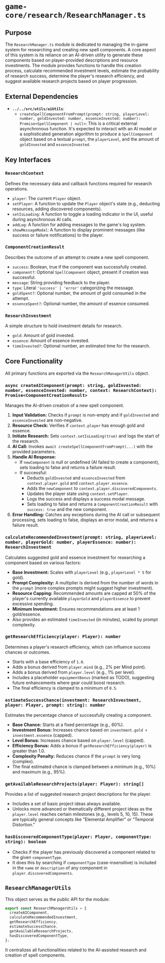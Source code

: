 # `game-core/research/ResearchManager.ts`

## Purpose

The `ResearchManager.ts` module is dedicated to managing the in-game system for researching and creating new spell components. A core aspect of this system is its reliance on an AI-driven utility to generate these components based on player-provided descriptions and resource investments. The module provides functions to handle this creation process, calculate recommended investment levels, estimate the probability of research success, determine the player's research efficiency, and suggest available research projects based on player progression.

## External Dependencies

*   **`../../src/utils/aiUtils`**:
    *   `createSpellComponentFromPrompt(prompt: string, playerLevel: number, goldInvested: number, essenceInvested: number): Promise<SpellComponent | null>`: This is a critical external asynchronous function. It's expected to interact with an AI model or a sophisticated generation algorithm to produce a `SpellComponent` object based on a textual `prompt`, the `playerLevel`, and the amount of `goldInvested` and `essenceInvested`.

## Key Interfaces

### `ResearchContext`
Defines the necessary data and callback functions required for research operations.
*   `player`: The current `Player` object.
*   `setPlayer`: A function to update the `Player` object's state (e.g., deducting resources, adding discovered components).
*   `setIsLoading`: A function to toggle a loading indicator in the UI, useful during asynchronous AI calls.
*   `addLog`: A function for adding messages to the game's log system.
*   `showMessageModal`: A function to display prominent messages (like success or failure notifications) to the player.

### `ComponentCreationResult`
Describes the outcome of an attempt to create a new spell component.
*   `success`: Boolean, true if the component was successfully created.
*   `component?`: Optional `SpellComponent` object, present if creation was successful.
*   `message`: String providing feedback to the player.
*   `type`: Literal `'success' | 'error'` categorizing the message.
*   `goldSpent?`: Optional number, the amount of gold consumed in the attempt.
*   `essenceSpent?`: Optional number, the amount of essence consumed.

### `ResearchInvestment`
A simple structure to hold investment details for research.
*   `gold`: Amount of gold invested.
*   `essence`: Amount of essence invested.
*   `timeInvested?`: Optional number, an estimated time for the research.

## Core Functionality

All primary functions are exported via the `ResearchManagerUtils` object.

### `async createAIComponent(prompt: string, goldInvested: number, essenceInvested: number, context: ResearchContext): Promise<ComponentCreationResult>`

Manages the AI-driven creation of a new spell component.

1.  **Input Validation:** Checks if `prompt` is non-empty and if `goldInvested` and `essenceInvested` are non-negative.
2.  **Resource Check:** Verifies if `context.player` has enough gold and essence.
3.  **Initiate Research:** Sets `context.setIsLoading(true)` and logs the start of the research.
4.  **AI Call:** Invokes `await createSpellComponentFromPrompt(...)` with the provided parameters.
5.  **Handle AI Response:**
    *   If `newComponent` is null or undefined (AI failed to create a component), sets loading to false and returns a failure result.
    *   If successful:
        *   Deducts `goldInvested` and `essenceInvested` from `context.player.gold` and `context.player.essence`.
        *   Adds the `newComponent` to `context.player.discoveredComponents`.
        *   Updates the player state using `context.setPlayer`.
        *   Logs the success and displays a success modal message.
        *   Sets loading to false and returns a `ComponentCreationResult` with `success: true` and the new component.
6.  **Error Handling:** Catches any exceptions during the AI call or subsequent processing, sets loading to false, displays an error modal, and returns a failure result.

### `calculateRecommendedInvestment(prompt: string, playerLevel: number, playerGold: number, playerEssence: number): ResearchInvestment`

Calculates suggested gold and essence investment for researching a component based on various factors:

*   **Base Investment:** Scales with `playerLevel` (e.g., `playerLevel * 5` for gold).
*   **Prompt Complexity:** A multiplier is derived from the number of words in the `prompt` (more complex prompts might suggest higher investment).
*   **Resource Capping:** Recommended amounts are capped at 50% of the player's currently available `playerGold` and `playerEssence` to prevent excessive spending.
*   **Minimum Investment:** Ensures recommendations are at least 1 gold/essence.
*   Also provides an estimated `timeInvested` (in minutes), scaled by prompt complexity.

### `getResearchEfficiency(player: Player): number`

Determines a player's research efficiency, which can influence success chances or outcomes.

*   Starts with a base efficiency of `1.0`.
*   Adds a bonus derived from `player.mind` (e.g., 2% per Mind point).
*   Adds a bonus derived from `player.level` (e.g., 1% per level).
*   Includes a placeholder `equipmentBonus` (marked as TODO), suggesting future enhancements where gear could boost research.
*   The final efficiency is clamped to a minimum of `0.5`.

### `estimateSuccessChance(investment: ResearchInvestment, player: Player, prompt: string): number`

Estimates the percentage chance of successfully creating a component.

*   **Base Chance:** Starts at a fixed percentage (e.g., 60%).
*   **Investment Bonus:** Increases chance based on `investment.gold + investment.essence` (capped).
*   **Level Bonus:** Increases chance based on `player.level` (capped).
*   **Efficiency Bonus:** Adds a bonus if `getResearchEfficiency(player)` is greater than 1.0.
*   **Complexity Penalty:** Reduces chance if the `prompt` is very long (complex).
*   The final estimated chance is clamped between a minimum (e.g., 10%) and maximum (e.g., 95%).

### `getAvailableResearchProjects(player: Player): string[]`

Provides a list of suggested research project descriptions for the player.

*   Includes a set of basic project ideas always available.
*   Unlocks more advanced or thematically different project ideas as the `player.level` reaches certain milestones (e.g., levels 5, 10, 15). These are typically general concepts like "Elemental Amplifier" or "Temporal Distortion."

### `hasDiscoveredComponentType(player: Player, componentType: string): boolean`

*   Checks if the player has previously discovered a component related to the given `componentType`.
*   It does this by searching if `componentType` (case-insensitive) is included in the `name` or `description` of any component in `player.discoveredComponents`.

## `ResearchManagerUtils`

This object serves as the public API for the module:
```typescript
export const ResearchManagerUtils = {
  createAIComponent,
  calculateRecommendedInvestment,
  getResearchEfficiency,
  estimateSuccessChance,
  getAvailableResearchProjects,
  hasDiscoveredComponentType,
};
```
It centralizes all functionalities related to the AI-assisted research and creation of spell components.
